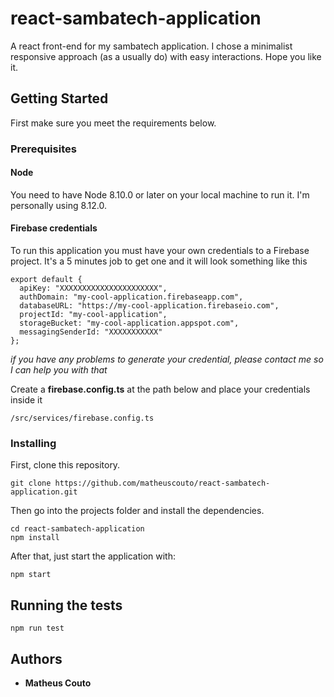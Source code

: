 # react-sambatech-application

A react front-end for my sambatech application. I chose a minimalist responsive approach (as a usually do) with easy interactions. Hope you like it.

## Getting Started

First make sure you meet the requirements below.

### Prerequisites

#### Node

You need to have Node 8.10.0 or later on your local machine to run it. I'm personally using 8.12.0.

#### Firebase credentials

To run this application you must have your own credentials to a Firebase project. It's a 5 minutes job to get one and it will look something like this

```
export default {
  apiKey: "XXXXXXXXXXXXXXXXXXXXXX",
  authDomain: "my-cool-application.firebaseapp.com",
  databaseURL: "https://my-cool-application.firebaseio.com",
  projectId: "my-cool-application",
  storageBucket: "my-cool-application.appspot.com",
  messagingSenderId: "XXXXXXXXXXX"
};
```
_if you have any problems to generate your credential, please contact me so I can help you with that_

Create a **firebase.config.ts** at the path below and place your credentials inside it

```
/src/services/firebase.config.ts
```

### Installing

First, clone this repository.

```
git clone https://github.com/matheuscouto/react-sambatech-application.git
```

Then go into the projects folder and install the dependencies.

```
cd react-sambatech-application
npm install
```

After that, just start the application with:

```
npm start
```

## Running the tests

```
npm run test
```

## Authors

* **Matheus Couto**

